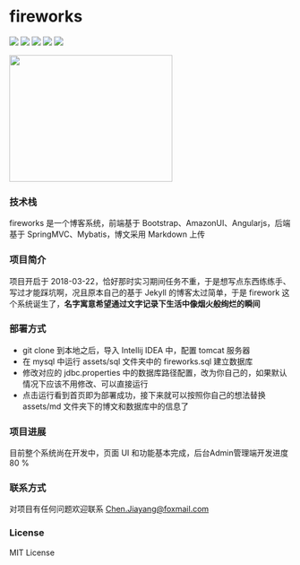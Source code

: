 # fireworks
![](https://img.shields.io/badge/build-passing-green.svg)
![](https://img.shields.io/badge/spring-4.0.2-green.svg)
![](https://img.shields.io/badge/angularjs-1.6.9-green.svg)
![](https://img.shields.io/badge/mybatis-3.2.6-green.svg)
![](https://img.shields.io/badge/license-MIT-blue.svg)

<img width="291" height="226" src="http://o9oomuync.bkt.clouddn.com/fireworksfireworks.png"/>

### 技术栈
fireworks 是一个博客系统，前端基于 Bootstrap、AmazonUI、Angularjs，后端基于 SpringMVC、Mybatis，博文采用 Markdown 上传

### 项目简介
项目开启于 2018-03-22，恰好那时实习期间任务不重，于是想写点东西练练手、写过才能踩坑啊，况且原本自己的基于 Jekyll 的博客太过简单，于是 firework 这个系统诞生了，**名字寓意希望通过文字记录下生活中像烟火般绚烂的瞬间**

### 部署方式
* git clone 到本地之后，导入 Intellij IDEA 中，配置 tomcat 服务器
* 在 mysql 中运行 assets/sql 文件夹中的 fireworks.sql 建立数据库
* 修改对应的 jdbc.properties 中的数据库路径配置，改为你自己的，如果默认情况下应该不用修改、可以直接运行
* 点击运行看到首页即为部署成功，接下来就可以按照你自己的想法替换 assets/md 文件夹下的博文和数据库中的信息了

### 项目进展
目前整个系统尚在开发中，页面 UI 和功能基本完成，后台Admin管理端开发进度 80 %

### 联系方式
对项目有任何问题欢迎联系 Chen.Jiayang@foxmail.com

### License
MIT License
